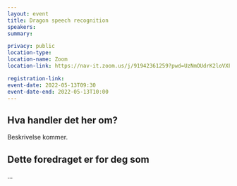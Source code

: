 ```yaml
---
layout: event
title: Dragon speech recognition
speakers:
summary:

privacy: public
location-type:
location-name: Zoom
location-link: https://nav-it.zoom.us/j/91942361259?pwd=UzNmOUdrK2loVXFqYnYzZEdpaHovUT09

registration-link:
event-date: 2022-05-13T09:30
event-date-end: 2022-05-13T10:00
---
```

## Hva handler det her om?
Beskrivelse kommer. 

## Dette foredraget er for deg som
...
